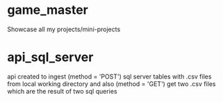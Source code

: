 # game_master
Showcase all my projects/mini-projects

# api_sql_server
api created to ingest (method = 'POST') sql server tables with .csv files from local working directory and also (method = 'GET') get two .csv files which are the result of two sql queries
